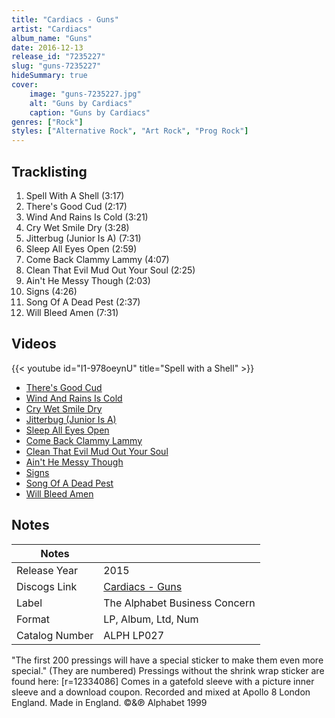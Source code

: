 ```yaml
---
title: "Cardiacs - Guns"
artist: "Cardiacs"
album_name: "Guns"
date: 2016-12-13
release_id: "7235227"
slug: "guns-7235227"
hideSummary: true
cover:
    image: "guns-7235227.jpg"
    alt: "Guns by Cardiacs"
    caption: "Guns by Cardiacs"
genres: ["Rock"]
styles: ["Alternative Rock", "Art Rock", "Prog Rock"]
---
```

## Tracklisting
1. Spell With A Shell (3:17)
2. There's Good Cud (2:17)
3. Wind And Rains Is Cold (3:21)
4. Cry Wet Smile Dry (3:28)
5. Jitterbug (Junior Is A) (7:31)
6. Sleep All Eyes Open (2:59)
7. Come Back Clammy Lammy (4:07)
8. Clean That Evil Mud Out Your Soul (2:25)
9. Ain't He Messy Though (2:03)
10. Signs (4:26)
11. Song Of A Dead Pest (2:37)
12. Will Bleed Amen (7:31)

## Videos
{{< youtube id="I1-978oeynU" title="Spell with a Shell" >}}
- [There's Good Cud](https://www.youtube.com/watch?v=07E2LaJZCiA)
- [Wind And Rains Is Cold](https://www.youtube.com/watch?v=oW93gitP87k)
- [Cry Wet Smile Dry](https://www.youtube.com/watch?v=cyertOcNnnA)
- [Jitterbug (Junior Is A)](https://www.youtube.com/watch?v=y-GJXJOUJjE)
- [Sleep All Eyes Open](https://www.youtube.com/watch?v=Ps5xGDgcg7k)
- [Come Back Clammy Lammy](https://www.youtube.com/watch?v=9GeWmRjcaD4)
- [Clean That Evil Mud Out Your Soul](https://www.youtube.com/watch?v=B9qszLOyb1s)
- [Ain't He Messy Though](https://www.youtube.com/watch?v=62uYh6Bf_lE)
- [Signs](https://www.youtube.com/watch?v=cNMNnSdjaMU)
- [Song Of A Dead Pest](https://www.youtube.com/watch?v=87xA35MmnOs)
- [Will Bleed Amen](https://www.youtube.com/watch?v=flgj1pkYSXw)

## Notes
| Notes          |             |
| ---------------| ----------- |
| Release Year   | 2015 |
| Discogs Link   | [Cardiacs - Guns](https://www.discogs.com/release/7235227-Cardiacs-Guns) |
| Label          | The Alphabet Business Concern |
| Format         | LP, Album, Ltd, Num |
| Catalog Number | ALPH LP027 |

 "The first 200 pressings will have a special sticker to make them even more special." (They are numbered) Pressings without the shrink wrap sticker are found here: [r=12334086]  Comes in a gatefold sleeve with a picture inner sleeve and a download coupon.   Recorded and mixed at Apollo 8 London England.  Made in England.  ©&℗ Alphabet 1999
